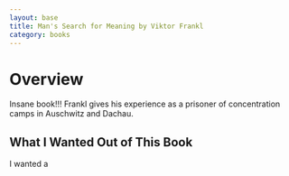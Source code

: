 ```yaml
---
layout: base
title: Man's Search for Meaning by Viktor Frankl
category: books
---
```


# Overview
Insane book!!! Frankl gives his experience as a prisoner of concentration camps in Auschwitz and Dachau. 


## What I Wanted Out of This Book
I wanted a 
